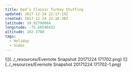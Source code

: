 ```yaml
---
title: Dad’s Classic Turkey Stuffing
updated: 2017-12-24 22:17:19Z
created: 2017-12-24 22:16:30Z
latitude: 39.92790084
longitude: -75.60546432
altitude: 102.3788
tags:
  - Holiday
  - Sides
---
```


![](../_resources/Evernote Snapshot 20171224 171702.png)
![](../_resources/Evernote Snapshot 20171224 171702-1.png)